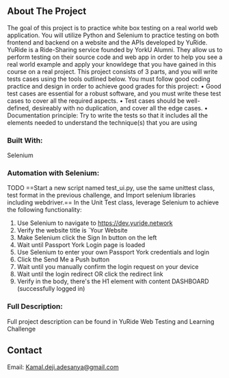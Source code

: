 
<!-- ABOUT THE PROJECT -->
## About The Project
The goal of this project is to practice white box testing on a real world web application. You will utilize Python and
Selenium to practice testing on both frontend and backend on a website and the APIs developed by YuRide.
YuRide is a Ride-Sharing service founded by YorkU Alumni. They allow us to perform testing on their source code and
web app in order to help you see a real world example and apply your knowldege that you have gained in this course on
a real project.
This project consists of 3 parts, and you will write tests cases using the tools outlined below. You must follow good
coding practice and design in order to achieve good grades for this project:
• Good test cases are essential for a robust software, and you must write these test cases to cover all the required
aspects.
• Test cases should be well-defined, desireably with no duplication, and cover all the edge cases.
• Documentation principle: Try to write the tests so that it includes all the elements needed to understand the
technique(s) that you are using



### Built With:

Selenium


### Automation with Selenium: 
TODO
==Start a new script named test_ui.py, use the same unittest class, test format in the previous challenge, and Import
selenium libraries including webdriver.==
In the Unit Test class, leverage Selenium to achieve the following functionality:
1. Use Selenium to navigate to https://dev.yuride.network
2. Verify the website title is `Your Website
3. Make Selenium click the Sign In button on the left
4. Wait until Passport York Login page is loaded
5. Use Selenium to enter your own Passport York credentials and login
6. Click the Send Me a Push button
7. Wait until you manually confirm the login request on your device
8. Wait until the login redirect OR click the redirect link
9. Verify in the body, there's the H1 element with content DASHBOARD (successfully logged in)



### Full Description: 
Full project description can be found in YuRide Web Testing and Learning Challenge




<!-- CONTACT -->
## Contact

Email: Kamal.deji.adesanya@gmail.com

